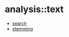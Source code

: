 # analysis::text


   * [search](/docs/Library/analysis/text/search)
   * [stemming](/docs/Library/analysis/text/stemming)